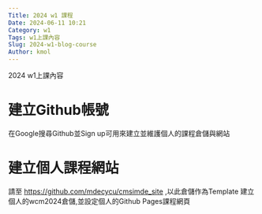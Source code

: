 ```yaml
---
Title: 2024 w1 課程
Date: 2024-06-11 10:21
Category: w1
Tags: w1上課內容
Slug: 2024-w1-blog-course
Author: kmol
---
```


2024 w1上課內容

<!-- PELICAN_END_SUMMARY -->

# 建立Github帳號
在Google搜尋Github並Sign up可用來建立並維護個人的課程倉儲與網站

# 建立個人課程網站
請至 https://github.com/mdecycu/cmsimde_site ,以此倉儲作為Template
建立個人的wcm2024倉儲,並設定個人的Github Pages課程網頁

